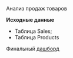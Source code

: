Анализ продаж товаров

**Исходные данные**  
- Таблица Sales;
- Таблица Products

Финальный [дашборд](Dashboard.jpg)

